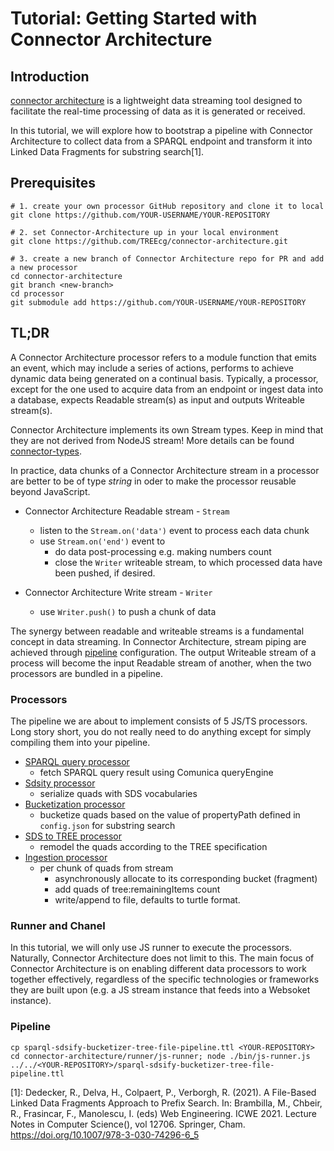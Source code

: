 # Tutorial: Getting Started with Connector Architecture

## Introduction

[connector architecture](https://github.com/TREEcg/connector-architecture/wiki) is a lightweight data streaming tool designed to
facilitate the real-time processing of data as it is generated or received. 

In this tutorial, we will explore how to bootstrap a pipeline with Connector Architecture to collect data from a SPARQL endpoint and transform it into Linked Data Fragments for substring search[1].

## Prerequisites

```shell
# 1. create your own processor GitHub repository and clone it to local
git clone https://github.com/YOUR-USERNAME/YOUR-REPOSITORY

# 2. set Connector-Architecture up in your local environment
git clone https://github.com/TREEcg/connector-architecture.git

# 3. create a new branch of Connector Architecture repo for PR and add a new processor
cd connector-architecture
git branch <new-branch>
cd processor
git submodule add https://github.com/YOUR-USERNAME/YOUR-REPOSITORY
```

## TL;DR
A Connector Architecture processor refers to a module function that emits an event, which may include a series of actions, performs to achieve dynamic data being generated on a continual basis.
Typically, a processor, except for the one used to acquire data from an endpoint or ingest data into a database, expects Readable stream(s) as input and outputs Writeable stream(s).

Connector Architecture implements its own Stream types. Keep in mind that they are not derived from NodeJS stream! More details can be found [connector-types](https://github.com/TREEcg/connectors/tree/main/packages/types).

In practice, data chunks of a Connector Architecture stream in a processor are better to be of type *string* in oder to make the processor reusable beyond JavaScript.
- Connector Architecture Readable stream - `Stream`
    - listen to the `Stream.on('data')` event to process each data chunk
    - use `Stream.on('end')` event to
        - do data post-processing e.g. making numbers count
        - close the `Writer` writeable stream, to which processed data have been pushed, if desired.

- Connector Architecture Write stream - `Writer`
    - use `Writer.push()` to push a chunk of data

The synergy between readable and writeable streams is a fundamental concept in data streaming. In Connector Architecture, stream piping are achieved through [pipeline](https://github.com/TREEcg/connector-architecture/wiki/Pipeline) configuration. The output Writeable stream of a process will become the input Readable stream of another, when the two processors are bundled in a pipeline.

### Processors

The pipeline we are about to implement consists of 5 JS/TS processors. Long story short, you do not really need to do anything except for simply compiling them into your pipeline. 


- [SPARQL query processor](-bucketizer-index-proc/blob/main/steps/querySparql.ttl)
    - fetch SPARQL query result using Comunica queryEngine
- [Sdsity processor](https://github.com/ajuvercr/sds-processors/blob/master/sdsify.ttl)
    - serialize quads with SDS vocabularies
- [Bucketization processor](https://github.com/ajuvercr/sds-processors/blob/master/2_bucketstep.ttl)
    - bucketize quads based on the value of propertyPath defined in `config.json` for substring search
- [SDS to TREE processor](https://github.com/jiaoxlong/substring-bucketizer-index-proc/blob/main/steps/sds_to_tree.ttl)
    - remodel the quads according to the TREE specification
- [Ingestion processor](https://github.com/jiaoxlong/substring-bucketizer-index-proc/blob/main/steps/ingest.ttl)
    - per chunk of quads from stream
        - asynchronously allocate to its corresponding bucket (fragment)
        - add quads of tree:remainingItems count
        - write/append to file, defaults to turtle format.
        
### Runner and Chanel

In this tutorial, we will only use JS runner to execute the processors. Naturally, Connector Architecture does not limit to this. The main focus of Connector Architecture is on enabling different data processors to work together effectively, 
regardless of the specific technologies or frameworks they are built upon (e.g. a JS stream instance that feeds into a Websoket instance).

### Pipeline

```shell
cp sparql-sdsify-bucketizer-tree-file-pipeline.ttl <YOUR-REPOSITORY>
cd connector-architecture/runner/js-runner; node ./bin/js-runner.js ../../<YOUR-REPOSITORY>/sparql-sdsify-bucketizer-tree-file-pipeline.ttl 

```


[1]: Dedecker, R., Delva, H., Colpaert, P., Verborgh, R. (2021). A File-Based Linked Data Fragments Approach to Prefix Search. In: Brambilla, M., Chbeir, R., Frasincar, F., Manolescu, I. (eds) Web Engineering. ICWE 2021. Lecture Notes in Computer Science(), vol 12706. Springer, Cham. https://doi.org/10.1007/978-3-030-74296-6_5
